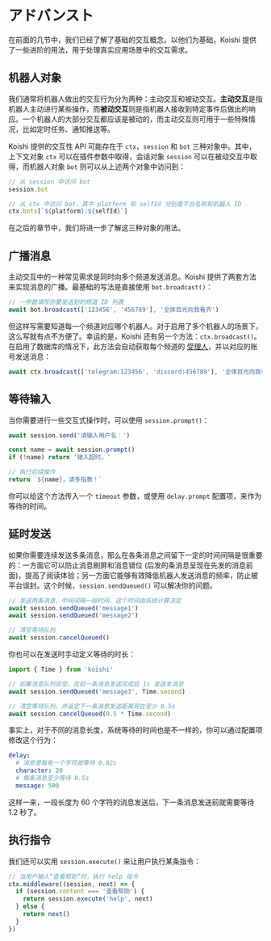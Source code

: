 # アドバンスト

在前面的几节中，我们已经了解了基础的交互概念。以他们为基础，Koishi 提供了一些进阶的用法，用于处理真实应用场景中的交互需求。

## 机器人对象

我们通常将机器人做出的交互行为分为两种：主动交互和被动交互。**主动交互**是指机器人主动进行某些操作，而**被动交互**则是指机器人接收到特定事件后做出的响应。一个机器人的大部分交互都应该是被动的，而主动交互则可用于一些特殊情况，比如定时任务、通知推送等。

Koishi 提供的交互性 API 可能存在于 `ctx`，`session` 和 `bot` 三种对象中。其中，上下文对象 `ctx` 可以在插件参数中取得，会话对象 `session` 可以在被动交互中取得，而机器人对象 `bot` 则可以从上述两个对象中访问到：

```ts
// 从 session 中访问 bot
session.bot

// 从 ctx 中访问 bot，其中 platform 和 selfId 分别是平台名称和机器人 ID
ctx.bots[`${platform}:${selfId}`]
```

在之后的章节中，我们将进一步了解这三种对象的用法。

## 广播消息

主动交互中的一种常见需求是同时向多个频道发送消息。Koishi 提供了两套方法来实现消息的广播。最基础的写法是直接使用 `bot.broadcast()`：

```ts
// 一参数填写你要发送到的频道 ID 列表
await bot.broadcast(['123456', '456789'], '全体目光向我看齐')
```

但这样写需要知道每一个频道对应哪个机器人。对于启用了多个机器人的场景下，这么写就有点不方便了。幸运的是，Koishi 还有另一个方法：`ctx.broadcast()`。在启用了数据库的情况下，此方法会自动获取每个频道的 [受理人](../../manual/usage/customize.md#受理人机制)，并以对应的账号发送消息：

```ts
await ctx.broadcast(['telegram:123456', 'discord:456789'], '全体目光向我看齐')
```

## 等待输入

当你需要进行一些交互式操作时，可以使用 `session.prompt()`：

```ts
await session.send('请输入用户名：')

const name = await session.prompt()
if (!name) return '输入超时。'

// 执行后续操作
return `${name}，请多指教！`
```

你可以给这个方法传入一个 `timeout` 参数，或使用 `delay.prompt` 配置项，来作为等待的时间。

## 延时发送

如果你需要连续发送多条消息，那么在各条消息之间留下一定的时间间隔是很重要的：一方面它可以防止消息刷屏和消息错位 (后发的条消息呈现在先发的消息前面)，提高了阅读体验；另一方面它能够有效降低机器人发送消息的频率，防止被平台误封。这个时候，`session.sendQueued()` 可以解决你的问题。

```ts
// 发送两条消息，中间间隔一段时间，这个时间由系统计算决定
await session.sendQueued('message1')
await session.sendQueued('message2')

// 清空等待队列
await session.cancelQueued()
```

你也可以在发送时手动定义等待的时长：

```ts
import { Time } from 'koishi'

// 如果消息队列非空，在前一条消息发送完成后 1s 发送本消息
await session.sendQueued('message3', Time.second)

// 清空等待队列，并设定下一条消息发送距离现在至少 0.5s
await session.cancelQueued(0.5 * Time.second)
```

事实上，对于不同的消息长度，系统等待的时间也是不一样的，你可以通过配置项修改这个行为：

```yaml
delay:
  # 消息里每有一个字符就等待 0.02s
  character: 20
  # 每条消息至少等待 0.5s
  message: 500
```

这样一来，一段长度为 60 个字符的消息发送后，下一条消息发送前就需要等待 1.2 秒了。

## 执行指令

我们还可以实用 `session.execute()` 来让用户执行某条指令：

```ts
// 当用户输入“查看帮助”时，执行 help 指令
ctx.middleware((session, next) => {
  if (session.content === '查看帮助') {
    return session.execute('help', next)
  } else {
    return next()
  }
})
```
